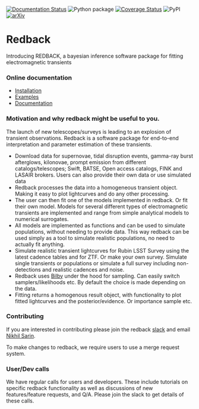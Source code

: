 [![Documentation Status](https://readthedocs.org/projects/redback/badge/?version=latest)](https://redback.readthedocs.io/en/latest/?badge=latest)
![Python package](https://github.com/nikhil-sarin/redback/workflows/Python%20application/badge.svg)
[![Coverage Status](https://coveralls.io/repos/github/nikhil-sarin/redback/badge.svg?branch=master)](https://coveralls.io/github/nikhil-sarin/redback?branch=master)
![PyPI](https://img.shields.io/pypi/v/redback)
[![arXiv](https://img.shields.io/badge/arXiv-2308.12806-00ff00.svg)](https://arxiv.org/abs/2308.12806)
# Redback
Introducing REDBACK, a bayesian inference software package for fitting electromagnetic transients

### Online documentation

- [Installation](https://redback.readthedocs.io/en/latest/)
- [Examples](https://github.com/nikhil-sarin/redback/tree/master/examples)
- [Documentation](https://redback.readthedocs.io/en/latest/)


### Motivation and why redback might be useful to you.
The launch of new telescopes/surveys is leading to an explosion of transient observations. 
Redback is a software package for end-to-end interpretation and parameter estimation of these transients.

- Download data for supernovae, tidal disruption events, gamma-ray burst afterglows, kilonovae, prompt emission from 
  different catalogs/telescopes; Swift, BATSE, Open access catalogs, FINK and LASAIR brokers. 
  Users can also provide their own data or use simulated data
- Redback processes the data into a homogeneous transient object. Making it easy to plot lightcurves and do any other processing.
- The user can then fit one of the models implemented in redback. Or fit their own model. Models for several different types of electromagnetic transients are implemented and range from simple analytical models to numerical surrogates.
- All models are implemented as functions and can be used to simulate populations, without needing to provide data. This way redback can be used simply as a tool to simulate realistic populations, no need to actually fit anything.
- Simulate realistic transient lightcurves for Rubin LSST Survey using the latest cadence tables and for ZTF. Or make your own survey. 
Simulate single transients or populations or simulate a full survey including non-detections and realistic cadences and noise.
- Redback uses [Bilby](https://lscsoft.docs.ligo.org/bilby/index.html) under the hood for sampling. Can easily switch samplers/likelihoods etc. By default the choice is made depending on the data.
- Fitting returns a homogenous result object, with functionality to plot fitted lightcurves and the posterior/evidence. Or importance sample etc.

### Contributing
If you are interested in contributing please join the redback 
[slack](https://join.slack.com/t/redback-group/shared_invite/zt-2503mmkaq-EMEAgz7i3mY0pg1o~VUdqw)
and email [Nikhil Sarin](mailto:nikhil.sarin@su.se?subject=Contributing%20to%20redback).

To make changes to redback, we require users to use a merge request system. 

### User/Dev calls
We have regular calls for users and developers. 
These include tutorials on specific redback functionality as well as discussions of new features/feature requests, 
and Q/A. Please join the slack to get details of these calls.
